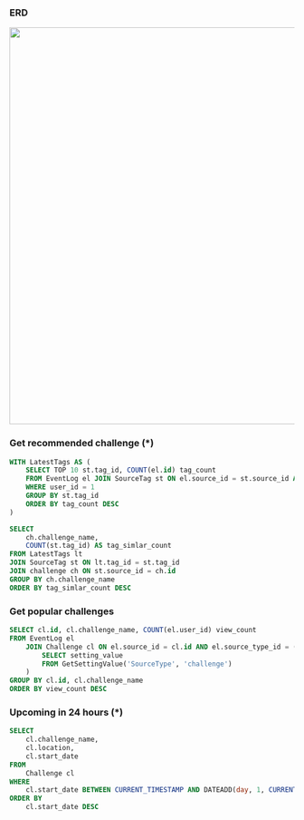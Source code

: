 ### ERD
<img src="https://github.com/user-attachments/assets/ee032d6d-00f1-4c15-a007-8d2ed9ae8aaf" width="800" height="700">

### Get recommended challenge (*)
```sql
WITH LatestTags AS (
    SELECT TOP 10 st.tag_id, COUNT(el.id) tag_count
	FROM EventLog el JOIN SourceTag st ON el.source_id = st.source_id AND el.source_type_id = st.source_type_id
	WHERE user_id = 1
	GROUP BY st.tag_id
	ORDER BY tag_count DESC
)

SELECT
    ch.challenge_name,
	COUNT(st.tag_id) AS tag_simlar_count
FROM LatestTags lt
JOIN SourceTag st ON lt.tag_id = st.tag_id 
JOIN challenge ch ON st.source_id = ch.id
GROUP BY ch.challenge_name
ORDER BY tag_simlar_count DESC
```

### Get popular challenges
```sql
SELECT cl.id, cl.challenge_name, COUNT(el.user_id) view_count
FROM EventLog el
	JOIN Challenge cl ON el.source_id = cl.id AND el.source_type_id = (
        SELECT setting_value
		FROM GetSettingValue('SourceType', 'challenge')
    )
GROUP BY cl.id, cl.challenge_name
ORDER BY view_count DESC
```
  
### Upcoming in 24 hours (*)
```sql
SELECT
	cl.challenge_name,
    cl.location,
    cl.start_date
FROM
	Challenge cl
WHERE 
	cl.start_date BETWEEN CURRENT_TIMESTAMP AND DATEADD(day, 1, CURRENT_TIMESTAMP)
ORDER BY
	cl.start_date DESC
```
